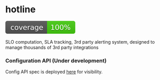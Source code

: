 # hotline
![Go Coverage](https://raw.githubusercontent.com/petercipov/hotline/badges/.badges/main/hotline.svg)

SLO computation, SLA tracking, 3rd party alerting system, designed to manage thousands of 3rd party integrations

### Configuration API (Under development)
Config API spec is deployed [here](https://bump.sh/peter-cipov/doc/hotline-api/) for visibility.